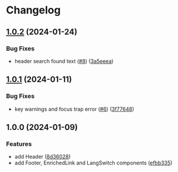 # Changelog

## [1.0.2](https://github.com/gravity-ui/page-constructor-addons/compare/v1.0.1...v1.0.2) (2024-01-24)


### Bug Fixes

* header search found text ([#8](https://github.com/gravity-ui/page-constructor-addons/issues/8)) ([3a5eeea](https://github.com/gravity-ui/page-constructor-addons/commit/3a5eeea783e9c6a2eb533e170ed22167711cb23d))

## [1.0.1](https://github.com/gravity-ui/page-constructor-addons/compare/v1.0.0...v1.0.1) (2024-01-11)


### Bug Fixes

* key warnings and focus trap error ([#6](https://github.com/gravity-ui/page-constructor-addons/issues/6)) ([3f77648](https://github.com/gravity-ui/page-constructor-addons/commit/3f7764844d5a16181e1e08941a6d2927dbcde5f8))

## 1.0.0 (2024-01-09)

### Features

* add Header ([8d36028](https://github.com/gravity-ui/page-constructor-addons/commit/8d360288c90c837279d773cf2ba0b83d10132c0e))
* add Footer, EnrichedLink and LangSwitch components ([efbb335](https://github.com/gravity-ui/page-constructor-addons/commit/efbb33529b7cd02b6a6fc42081ac6fdde7b32e8f))
